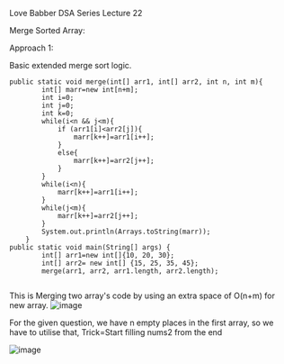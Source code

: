 ​Love Babber DSA Series Lecture 22


Merge Sorted Array: 

Approach 1:

Basic extended merge sort logic.


```
public static void merge(int[] arr1, int[] arr2, int n, int m){
        int[] marr=new int[n+m];
        int i=0;
        int j=0;
        int k=0;
        while(i<n && j<m){
            if (arr1[i]<arr2[j]){
                marr[k++]=arr1[i++];
            }
            else{
                marr[k++]=arr2[j++];
            }
        }
        while(i<n){
            marr[k++]=arr1[i++];
        }
        while(j<m){
            marr[k++]=arr2[j++];
        }
        System.out.println(Arrays.toString(marr));
    }
public static void main(String[] args) {
        int[] arr1=new int[]{10, 20, 30};
        int[] arr2= new int[] {15, 25, 35, 45};
        merge(arr1, arr2, arr1.length, arr2.length);


```



This is Merging two array's code by using an extra space of O(n+m) for new array.
![image](https://user-images.githubusercontent.com/72220114/176890493-2204b472-02f3-430d-a645-51f70b28bb87.png)




For the given question, we have n empty places in the first array, so we have to utilise that, Trick=Start filling nums2 from the end

![image](https://user-images.githubusercontent.com/72220114/176890580-55156c57-7351-4130-90c2-403848f66213.png)
